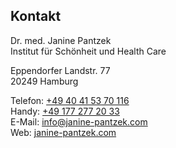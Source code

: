 ## Kontakt

Dr. med. Janine Pantzek  
Institut für Schönheit und Health Care

Eppendorfer Landstr. 77  
20249 Hamburg

Telefon: [+49 40 41 53 70 116](tel:+4940415370116)  
Handy: [+49 177 277 20 33](tel:+491772772033)  
E-Mail: [info@janine-pantzek.com](mailto:info@janine-pantzek.com)  
Web: [janine-pantzek.com](https://janine-pantzek.com)
